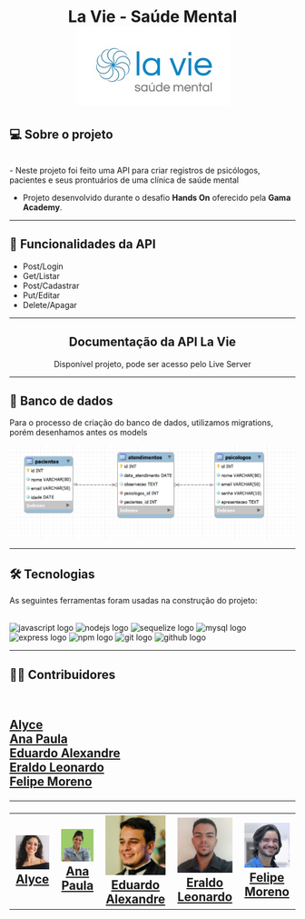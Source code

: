 <h1 align=center> La Vie - Saúde Mental </hi> <br>

<img src="./src/img/Logo LaVie.jpeg" alt="Logo da Clínica">

## 💻 Sobre o projeto

<br>
- Neste projeto foi feito uma API para criar registros de psicólogos, pacientes e seus prontuários de uma clínica de saúde mental

- Projeto desenvolvido durante o desafio **Hands On** oferecido pela **Gama Academy**.

---

## :file_folder: Funcionalidades da API

- Post/Login
- Get/Listar
- Post/Cadastrar
- Put/Editar
- Delete/Apagar

---

<div align="center">

 <h2>   Documentação da API La Vie </h2>
<p>Disponível projeto, pode ser acesso pelo Live Server</p>


</div>

---

## :floppy_disk: Banco de dados

Para o processo de criação do banco de dados, utilizamos migrations, porém desenhamos antes os models</br>

<img src="./src/img/Captura de tela 2022-09-15 185721.png" alt="Banco de Dados">

---

## 🛠 Tecnologias

As seguintes ferramentas foram usadas na construção do projeto:
<br><br>

<div align="left">
  <img src="https://cdn.jsdelivr.net/gh/devicons/devicon/icons/javascript/javascript-original.svg" height="40" width="52" alt="javascript logo"  />
  <img src="https://cdn.jsdelivr.net/gh/devicons/devicon/icons/nodejs/nodejs-original.svg" height="40" width="52" alt="nodejs logo"  />
  <img src="https://cdn.jsdelivr.net/gh/devicons/devicon/icons/sequelize/sequelize-original.svg" height="40" width="52" alt="sequelize logo"  />
  <img src="https://cdn.jsdelivr.net/gh/devicons/devicon/icons/mysql/mysql-original.svg" height="40" width="52" alt="mysql logo"  />
  <img src="https://cdn.jsdelivr.net/gh/devicons/devicon/icons/express/express-original.svg" height="40" width="52" alt="express logo"  />
  <img src="https://cdn.jsdelivr.net/gh/devicons/devicon/icons/npm/npm-original-wordmark.svg" height="40" width="52" alt="npm logo"  />
  <img src="https://cdn.jsdelivr.net/gh/devicons/devicon/icons/git/git-original.svg" height="40" width="52" alt="git logo"  />
  <img src="https://cdn.jsdelivr.net/gh/devicons/devicon/icons/github/github-original.svg" height="40" width="52" alt="github logo"  />
</div>

---

<h2> 👨‍💻 Contribuidores </h2><br>

<h2>


 <a href="https://www.linkedin.com/in/alyce-monteiro/?originalSubdomain=br"> Alyce </a><br>
 <a href="https://www.linkedin.com/in/anapaulaoliveiraa/"> Ana Paula </a><br>
 <a href="https://www.linkedin.com/in/eduardo-alexandre025"> Eduardo Alexandre </a><br>
 <a href="https://www.linkedin.com/in/eraldo-leonardo/"> Eraldo Leonardo</a><br>
 <a href="https://www.linkedin.com/in/heylipemoreno"> Felipe Moreno</a><br>
   


---
<table align=center>
  <tr>

   <td align="center"> <img src="./src/img/alyce.jfif" width=175/></br><a href="https://www.linkedin.com/in/alyce-monteiro/?originalSubdomain=br"> Alyce </a>
   </td>


   <td align="center"> <img src="./src/img/ana.png"  width=175/></br><a href="https://www.linkedin.com/in/anapaulaoliveiraa/"> Ana Paula </a>
   </td>


   <td align="center"> <img src="./src/img/eduardo.png" width=175/></br><a href="https://www.linkedin.com/in/eduardo-alexandre025"> Eduardo Alexandre </a>
   </td>

 <td align="center"> <img src="./src/img/eraldo.jfif" width=175/> </br><a href="https://www.linkedin.com/in/eraldo-leonardo/"> Eraldo Leonardo </a>
   </td>
   
  <td align="center"> <img src="./src/img/felipe.png" width=175/> </br><a href="https://www.linkedin.com/in/heylipemoreno"> Felipe Moreno </a>
   </td>



  </tr>
</table> </h2>